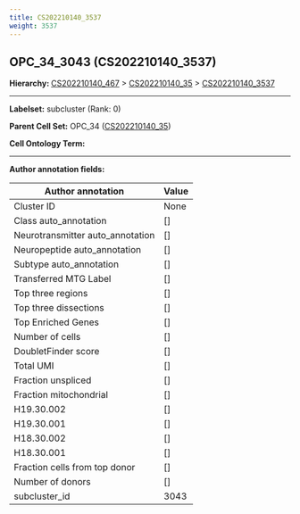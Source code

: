 ```yaml
---
title: CS202210140_3537
weight: 3537
---
```

## OPC_34_3043 (CS202210140_3537)
<b>Hierarchy: </b>
[CS202210140_467](cell_sets/CS202210140_467.md) >
[CS202210140_35](cell_sets/CS202210140_35.md) >
[CS202210140_3537](cell_sets/CS202210140_3537.md)

---


**Labelset:** subcluster (Rank: 0)

**Parent Cell Set:** OPC_34 ([CS202210140_35](cell_sets/CS202210140_35.md))



**Cell Ontology Term:** 

[MARKER GENES.]: #


---

[TRANSFERRED ANNOTATIONS.]: #


[AUTHOR ANNOTATION FIELDS.]: #


**Author annotation fields:**

| Author annotation | Value |
|-------------------|-------|
|Cluster ID|None|
|Class auto_annotation|[]|
|Neurotransmitter auto_annotation|[]|
|Neuropeptide auto_annotation|[]|
|Subtype auto_annotation|[]|
|Transferred MTG Label|[]|
|Top three regions|[]|
|Top three dissections|[]|
|Top Enriched Genes|[]|
|Number of cells|[]|
|DoubletFinder score|[]|
|Total UMI|[]|
|Fraction unspliced|[]|
|Fraction mitochondrial|[]|
|H19.30.002|[]|
|H19.30.001|[]|
|H18.30.002|[]|
|H18.30.001|[]|
|Fraction cells from top donor|[]|
|Number of donors|[]|
|subcluster_id|3043|
